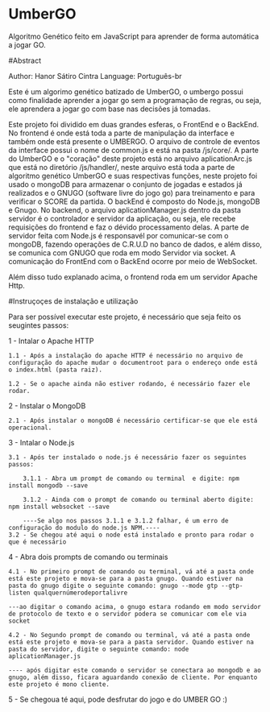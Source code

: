 # UmberGO
Algoritmo Genético feito em JavaScript para aprender de forma automática a jogar GO.

#Abstract

Author: Hanor Sátiro Cintra
Language: Português-br

Este é um algorimo genético batizado de UmberGO, o umbergo possui como finalidade aprender a jogar go sem a programação de regras, ou seja, ele aprendera a jogar go com base nas decisões já tomadas.

Este projeto foi dividido em duas grandes esferas, o FrontEnd e o BackEnd. No frontend é onde está toda a parte de manipulação da interface e também onde está presente o UMBERGO. O arquivo de controle de eventos da interface possui o nome de common.js e está na pasta /js/core/. A parte do UmberGO e o "coração" deste projeto está no arquivo aplicationArc.js que está no diretório /js/handler/, neste arquivo está toda a parte de algoritmo genético UmberGO e suas respectivas funções, neste projeto foi usado o mongoDB para armazenar o conjunto de jogadas e estados já realizados e o GNUGO (software livre do jogo go) para treinamento e para verificar o SCORE da partida. O backEnd é composto do Node.js, mongoDB e Gnugo. No backend, o arquivo aplicationManager.js dentro da pasta servidor é o controlador e servidor da aplicação, ou seja, ele recebe requisições do frontend e faz o dévido processamento delas. A parte de servidor feita com Node.js é responsavél por comunicar-se com o  mongoDB, fazendo operações de C.R.U.D no banco de dados, e além disso, se comunica com GNUGO que roda em modo Servidor via socket. A comunicação do FrontEnd com o BackEnd ocorre por meio de WebSocket.

Além disso tudo explanado acima, o frontend roda em um servidor Apache Http.

#Instruçoçes de instalação e utilização

Para ser possível executar este projeto, é necessário que seja feito os seugintes passos:


1 - Intalar o Apache HTTP

	1.1 - Após a instalação do apache HTTP é necessário no arquivo de configuração do apache mudar o documentroot para o endereço onde está o index.html (pasta raiz).

	1.2 - Se o apache ainda não estiver rodando, é necessário fazer ele rodar.

2 - Instalar o MongoDB

	2.1 - Após instalar o mongoDB é necessário certificar-se que ele está operacional.

3 - Intalar o Node.js

	3.1 - Após ter instalado o node.js é necessário fazer os seguintes passos:

		3.1.1 - Abra um prompt de comando ou terminal  e digite: npm install mongodb --save

		3.1.2 - Ainda com o prompt de comando ou terminal aberto digite: npm install websocket --save

		----Se algo nos passos 3.1.1 e 3.1.2 falhar, é um erro de configuração do modulo do node.js NPM.----
	3.2 - Se chegou até aqui o node está instalado e pronto para rodar o que é necessário

4 - Abra dois prompts de comando ou terminais

	4.1 - No primeiro prompt de comando ou terminal, vá até a pasta onde está este projeto e mova-se para a pasta gnugo. Quando estiver na pasta do gnugo digite o seguinte comando: gnugo --mode gtp --gtp-listen qualquernúmerodeportalivre

	---ao digitar o comando acima, o gnugo estara rodando em modo servidor de protocolo de texto e o servidor podera se comunicar com ele via socket

	4.2 - No Segundo prompt de comando ou terminal, vá até a pasta onde está este projeto e mova-se para a pasta servidor. Quando estiver na pasta do servidor, digite o seguinte comando: node aplicationManager.js
	
	---- após digitar este comando o servidor se conectara ao mongodb e ao gnugo, além disso, ficara aguardando conexão de cliente. Por enquanto este projeto é mono cliente.

5 - Se chegoua té aqui, pode desfrutar do jogo e do UMBER GO :)






